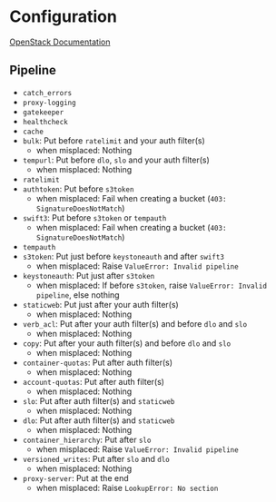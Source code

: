 # Configuration

[OpenStack Documentation](https://docs.openstack.org/newton/config-reference/object-storage/proxy-server.html)

## Pipeline

- `catch_errors`
- `proxy-logging`
- `gatekeeper`
- `healthcheck`
- `cache`
- `bulk`: Put before `ratelimit` and your auth filter(s)
    * when misplaced: Nothing
- `tempurl`: Put before `dlo`, `slo` and your auth filter(s)
    * when misplaced: Nothing
- `ratelimit`
- `authtoken`: Put before `s3token`
    * when misplaced: Fail when creating a bucket (`403: SignatureDoesNotMatch`)
- `swift3`: Put before `s3token` or `tempauth`
    * when misplaced: Fail when creating a bucket (`403: SignatureDoesNotMatch`)
- `tempauth`
- `s3token`: Put just before `keystoneauth` and after `swift3`
    * when misplaced: Raise `ValueError: Invalid pipeline`
- `keystoneauth`: Put just after `s3token`
    * when misplaced: If before `s3token`, raise `ValueError: Invalid pipeline`, else nothing    
- `staticweb`: Put just after your auth filter(s)
    * when misplaced: Nothing
- `verb_acl`: Put after your auth filter(s) and before `dlo` and `slo`
    * when misplaced: Nothing
- `copy`: Put after your auth filter(s) and before `dlo` and `slo`
    * when misplaced: Nothing
- `container-quotas`: Put after auth filter(s)
    * when misplaced: Nothing
- `account-quotas`: Put after auth filter(s)
    * when misplaced: Nothing
- `slo`: Put after auth filter(s) and `staticweb`
    * when misplaced: Nothing
- `dlo`: Put after auth filter(s) and `staticweb`
    * when misplaced: Nothing
- `container_hierarchy`: Put after `slo`
    * when misplaced: Raise `ValueError: Invalid pipeline`
- `versioned_writes`: Put after `slo` and `dlo`
    * when misplaced: Nothing
- `proxy-server`: Put at the end
    * when misplaced: Raise `LookupError: No section`
